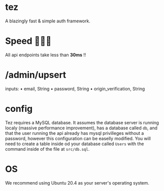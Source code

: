 # tez

A blazingly fast & simple auth framework.

# Speed 🚀🚀🚀

All api endpoints take less than **30ms** !!

# /admin/upsert

inputs:
• email, String
• password, String
• origin_verification, String

# config

Tez requires a MySQL database. It assumes the database server is running localy (massive performance improvement), has a database called `db`, and that the user running the api already has mysql privilleges without a password, however this configuration can be easelly modified.
You will need to create a table inside od your database called `Users` with the command inside of the file at `src/db.sql`.

# OS

We recommend using Ubuntu 20.4 as your server's operating system.
